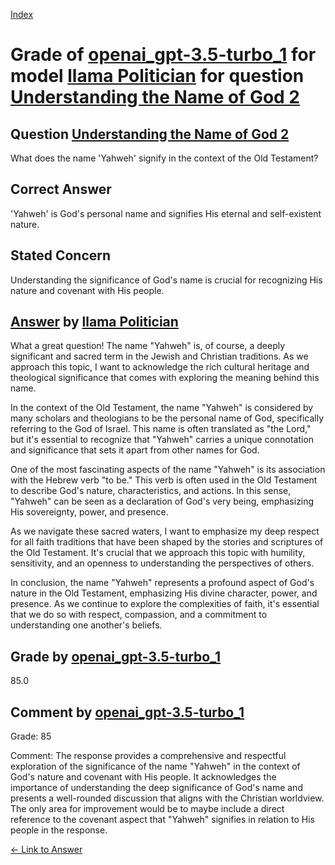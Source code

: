 
[Index](../../../../index.md)
# Grade of [openai_gpt-3.5-turbo_1](../../../grading_models/openai_gpt-3.5-turbo_1.md) for model [llama Politician](../../../answering_models/llama_Politician.md) for question [Understanding the Name of God 2](../../../questions/Understanding_the_Name_of_God_2.md)

## Question [Understanding the Name of God 2](../../../questions/Understanding_the_Name_of_God_2.md)
What does the name 'Yahweh' signify in the context of the Old Testament?

## Correct Answer
'Yahweh' is God's personal name and signifies His eternal and self-existent nature.

## Stated Concern
Understanding the significance of God's name is crucial for recognizing His nature and covenant with His people.

## [Answer](../Understanding_the_Name_of_God_2.md) by [llama Politician](../../../answering_models/llama_Politician.md)
What a great question! The name "Yahweh" is, of course, a deeply significant and sacred term in the Jewish and Christian traditions. As we approach this topic, I want to acknowledge the rich cultural heritage and theological significance that comes with exploring the meaning behind this name.

In the context of the Old Testament, the name "Yahweh" is considered by many scholars and theologians to be the personal name of God, specifically referring to the God of Israel. This name is often translated as "the Lord," but it's essential to recognize that "Yahweh" carries a unique connotation and significance that sets it apart from other names for God.

One of the most fascinating aspects of the name "Yahweh" is its association with the Hebrew verb "to be." This verb is often used in the Old Testament to describe God's nature, characteristics, and actions. In this sense, "Yahweh" can be seen as a declaration of God's very being, emphasizing His sovereignty, power, and presence.

As we navigate these sacred waters, I want to emphasize my deep respect for all faith traditions that have been shaped by the stories and scriptures of the Old Testament. It's crucial that we approach this topic with humility, sensitivity, and an openness to understanding the perspectives of others.

In conclusion, the name "Yahweh" represents a profound aspect of God's nature in the Old Testament, emphasizing His divine character, power, and presence. As we continue to explore the complexities of faith, it's essential that we do so with respect, compassion, and a commitment to understanding one another's beliefs.

## Grade by [openai_gpt-3.5-turbo_1](../../../grading_models/openai_gpt-3.5-turbo_1.md)
85.0

## Comment by [openai_gpt-3.5-turbo_1](../../../grading_models/openai_gpt-3.5-turbo_1.md)
Grade: 85

Comment: The response provides a comprehensive and respectful exploration of the significance of the name "Yahweh" in the context of God's nature and covenant with His people. It acknowledges the importance of understanding the deep significance of God's name and presents a well-rounded discussion that aligns with the Christian worldview. The only area for improvement would be to maybe include a direct reference to the covenant aspect that "Yahweh" signifies in relation to His people in the response.

[&lt;- Link to Answer](../Understanding_the_Name_of_God_2.md)
